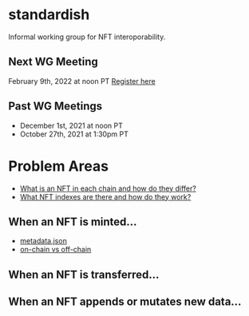 # standardish

Informal working group for NFT interoporability.

## Next WG Meeting

February 9th, 2022 at noon PT [Register here](https://candy.zoom.us/meeting/register/tJArduihqzoqHNVqgJ2xiBdQoDHbu_in0r9_)

## Past WG Meetings

- December 1st, 2021 at noon PT
- October 27th, 2021 at 1:30pm PT

# Problem Areas

* [What is an NFT in each chain and how do they differ?](./nfts-across-chains.md)
* [What NFT indexes are there and how do they work?](./nft-indexing.md)

## When an NFT is minted...

* [metadata.json](./metadata-json.md)
* [on-chain vs off-chain](./onchain-vs-offchain.md)

## When an NFT is transferred...

## When an NFT appends or mutates new data...
